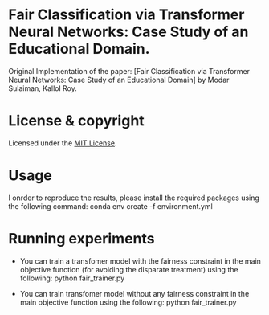 # Fair Classification via Transformer Neural Networks: Case Study of an Educational Domain.


Original Implementation of the paper: [Fair Classification via Transformer Neural Networks: Case Study of an Educational Domain] by Modar Sulaiman, Kallol Roy.



# License & copyright
Licensed under the [MIT License](License).


# Usage
I onrder to reproduce the results, please install the required packages using the following command: conda env create -f environment.yml

# Running experiments

* You can train a transfomer model with the fairness constraint in the main objective function (for avoiding the disparate treatment) using the following: python fair_trainer.py

* You can train transfomer model without any fairness constraint in the main objective function using the following: python fair_trainer.py


